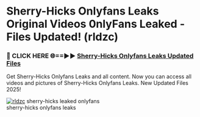 # Sherry-Hicks Onlyfans Leaks Original Videos 0nlyFans Leaked - Files Updated! (rldzc)

<h3>🔴 CLICK HERE 🌐==►► <a href="https://tinyurl.com/x26r9saj" rel="nofollow">Sherry-Hicks Onlyfans Leaks Updated Files</a></h3>

Get Sherry-Hicks Onlyfans Leaks and all content. Now you can access all videos and pictures of Sherry-Hicks Onlyfans Leaks. New Updated Files 2025!

[![rldzc](https://i.imgur.com/LkgZPqh.gif)](https://tinyurl.com/x26r9saj)
sherry-hicks leaked onlyfans<br>
sherry-hicks onlyfans leaks